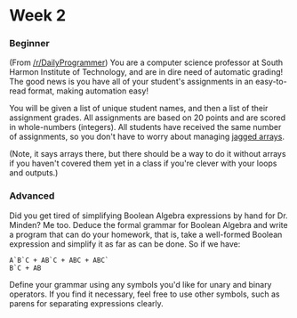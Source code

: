 # Week 2

### Beginner
(From <a href="http://www.reddit.com/r/dailyprogrammer/comments/1kphtf/081313_challenge_136_easy_student_management/">/r/DailyProgrammer</a>) You are a computer science professor at South Harmon Institute of Technology, and are in dire need of automatic grading! The good news is you have all of your student's assignments in an easy-to-read format, making automation easy!

You will be given a list of unique student names, and then a list of their assignment grades. All assignments are based on 20 points and are scored in whole-numbers (integers). All students have received the same number of assignments, so you don't have to worry about managing <a href="http://en.wikipedia.org/wiki/Iliffe_vector">jagged arrays</a>.

(Note, it says arrays there, but there should be a way to do it without arrays if you haven't covered them yet in a class if you're clever with your loops and outputs.)

### Advanced
Did you get tired of simplifying Boolean Algebra expressions by hand for Dr. Minden? Me too. Deduce the formal grammar for Boolean Algebra and write a program that can do your homework, that is, take a well-formed Boolean expression and simplify it as far as can be done. So if we have:

    A`B`C + AB`C + ABC + ABC`
    B`C + AB

Define your grammar using any symbols you'd like for unary and binary operators. If you find it necessary, feel free to use other symbols, such as parens for separating expressions clearly. 
